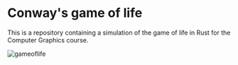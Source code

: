 # Conway's game of life
This is a repository containing a simulation of the game of life in Rust for the Computer Graphics course.

![gameoflife](https://github.com/user-attachments/assets/c78f7dfc-c201-4704-ab47-48df68be43b7)
